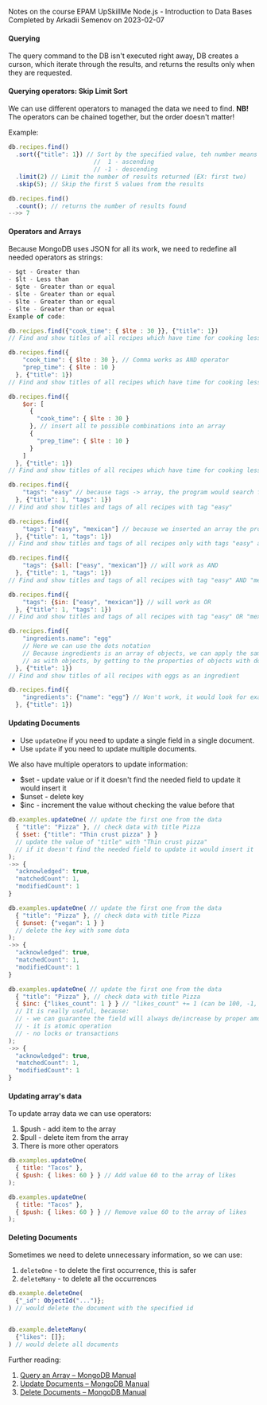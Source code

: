 Notes on the course EPAM UpSkillMe Node.js - Introduction to Data Bases
Completed by Arkadii Semenov on 2023-02-07

#### Querying

The query command to the DB isn't executed right away, DB creates a curson, which iterate through the results, and returns the results only when they are requested.

#### Querying operators: Skip Limit Sort

We can use different operators to managed the data we need to find.
**NB!** The operators can be chained together, but the order doesn't matter!

Example:

```js
db.recipes.find()
  .sort({"title": 1}) // Sort by the specified value, teh number means
                        //  1 - ascending
                        // -1 - descending
  .limit(2) // Limit the number of results returned (EX: first two)
  .skip(5); // Skip the first 5 values from the results

db.recipes.find()
  .count(); // returns the number of results found
-->> 7
```

#### Operators and Arrays

Because MongoDB uses JSON for all its work, we need to redefine all needed operators as strings:

```js
- $gt - Greater than
- $lt - Less than
- $gte - Greater than or equal
- $lte - Greater than or equal
- $lte - Greater than or equal
- $lte - Greater than or equal
Example of code:

db.recipes.find({"cook_time": { $lte : 30 }}, {"title": 1})
// Find and show titles of all recipes which have time for cooking less than equal to 30 minutes

db.recipes.find({
    "cook_time": { $lte : 30 }, // Comma works as AND operator
    "prep_time": { $lte : 10 }
  }, {"title": 1})
// Find and show titles of all recipes which have time for cooking less than equal to 30 minutes AND time for preparations less than equal to 10 minutes

db.recipes.find({
    $or: [
      {
        "cook_time": { $lte : 30 }
      }, // insert all te possible combinations into an array
      {
        "prep_time": { $lte : 10 }
      }
    ]
  }, {"title": 1})
// Find and show titles of all recipes which have time for cooking less than equal to 30 minutes OR time for preparations less than equal to 10 minutes

db.recipes.find({
    "tags": "easy" // because tags -> array, the program would search for all documents, which tags value contains the name "easy"
  }, {"title": 1, "tags": 1})
// Find and show titles and tags of all recipes with tag "easy"

db.recipes.find({
    "tags": ["easy", "mexican"] // because we inserted an array the program would search only for the **exact match**
  }, {"title": 1, "tags": 1})
// Find and show titles and tags of all recipes only with tags "easy" and "mexican"

db.recipes.find({
    "tags": {$all: ["easy", "mexican"]} // will work as AND
  }, {"title": 1, "tags": 1})
// Find and show titles and tags of all recipes with tag "easy" AND "mexican"

db.recipes.find({
    "tags": {$in: ["easy", "mexican"]} // will work as OR
  }, {"title": 1, "tags": 1})
// Find and show titles and tags of all recipes with tag "easy" OR "mexican"

db.recipes.find({
    "ingredients.name": "egg"
    // Here we can use the dots notation
    // Because ingredients is an array of objects, we can apply the same rules
    // as with objects, by getting to the properties of objects with dot notation
  }, {"title": 1})
// Find and show titles of all recipes with eggs as an ingredient

db.recipes.find({
    "ingredients": {"name": "egg"} // Won't work, it would look for exact match!
  }, {"title": 1})
```

#### Updating Documents

- Use `updateOne` if you need to update a single field in a single document.
- Use `update` if you need to update multiple documents.

We also have multiple operators to update information:

- $set - update value or if it doesn't find the needed field to update it would insert it
- $unset - delete key
- $inc - increment the value without checking the value before that

```js
db.examples.updateOne( // update the first one from the data
  { "title": "Pizza" }, // check data with title Pizza
  { $set: {"title": "Thin crust pizza" } }
  // update the value of "title" with "Thin crust pizza"
  // if it doesn't find the needed field to update it would insert it
);
->> {
  "acknowledged": true,
  "matchedCount": 1,
  "modifiedCount": 1
}

db.examples.updateOne( // update the first one from the data
  { "title": "Pizza" }, // check data with title Pizza
  { $unset: {"vegan": 1 } }
  // delete the key with some data
);
->> {
  "acknowledged": true,
  "matchedCount": 1,
  "modifiedCount": 1
}

db.examples.updateOne( // update the first one from the data
  { "title": "Pizza" }, // check data with title Pizza
  { $inc: {"likes_count": 1 } } // "likes_count" += 1 (can be 100, -1, 2991, ...)
  // It is really useful, because:
  // - we can guarantee the field will always de/increase by proper amount
  // - it is atomic operation
  // - no locks or transactions
);
->> {
  "acknowledged": true,
  "matchedCount": 1,
  "modifiedCount": 1
}
```

#### Updating array's data

To update array data we can use operators:

1. $push - add item to the array
2. $pull - delete item from the array
3. There is more other operators

```js
db.examples.updateOne(
  { title: "Tacos" },
  { $push: { likes: 60 } } // Add value 60 to the array of likes
);

db.examples.updateOne(
  { title: "Tacos" },
  { $push: { likes: 60 } } // Remove value 60 to the array of likes
);
```

#### Deleting Documents

Sometimes we need to delete unnecessary information, so we can use:

1. `deleteOne` - to delete the first occurrence, this is safer
2. `deleteMany` - to delete all the occurrences

```js
db.example.deleteOne(
  {"_id": ObjectId("...")};
) // would delete the document with the specified id


db.example.deleteMany(
  {"likes": []};
) // would delete all documents

```

Further reading:

1. [Query an Array – MongoDB Manual](https://docs.mongodb.com/manual/tutorial/query-arrays/)
2. [Update Documents – MongoDB Manual](https://docs.mongodb.com/manual/tutorial/update-documents/)
3. [Delete Documents – MongoDB Manual](https://docs.mongodb.com/manual/tutorial/remove-documents/)
